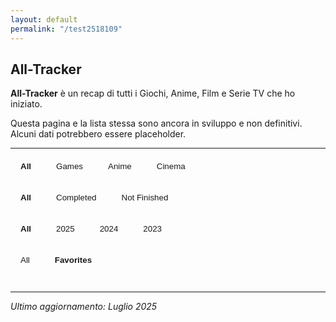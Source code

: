 ```yaml
---
layout: default
permalink: "/test2518109"
---
```


<style>

.track-grid {
  display: grid;
  grid-template-columns: repeat(auto-fit, minmax(80px, 80px));
  gap: 0.1rem 0.3rem;
  justify-content: space-between;
}
.trackcard {
  overflow: hidden;
  display: flex;
  flex-direction: column;
  text-align: center;
}

.trackcard-image {
  width: 100%;
  border: 1px solid var(--color-background-tertiary);
  border-radius: 5px;
  object-fit: cover;
  aspect-ratio: 0.75;
  transition: transform 0.2s ease;
  transition: opacity 0.2s ease;
}

.image-wrapper:hover .trackcard-image {
  opacity: 0.15;
}

.trackcard-image.favorite { border: 2px solid var(--color-highlight); }

.card-content { font-size: calc(0.7*var(--font-size)); }

.card-content.favorite { color: var(--color-highlight); }

.track-filters {
  /* justify-content: center; */
  display: flex;
  gap: 0.5rem;
  margin-bottom: 1.5rem;
  flex-wrap: wrap;
  font-size: calc(0.7*var(--font-size));
}

.track-filters button {
  padding: 0.4rem 1rem 0.3rem;
  background-color: var(--color-background);
  border: 1px solid var(--color-tertiary);
  border-radius: 8px;
  color: var(--color-secondary);
  cursor: pointer;
  transition: 0.3s;
}

.track-filters button.active, .track-filters button:hover {
  background-color: var(--color-background-secondary);
  color: var(--color-secondary);
}

.track-filters button.active { font-weight: bold; }

button.disabled, button:disabled { opacity: 0.4; }

.image-wrapper {
  position: relative;
  width: 100%;
}

.image-overlay {
  position: absolute;
  top: 0;
  left: 0;
  width: 100%;
  height: 100%;
  color: white;
  display: flex;
  align-items: center;
  justify-content: center;
  line-height: 1.2;
  opacity: 0;
  font-weight: bold;
  font-size: 0.75rem;
  text-align: center;
  padding: 0.5rem;
  transition: opacity 0.2s ease;
  border-radius: 5px;
}

.image-wrapper:hover .image-overlay {
  opacity: 1;
}

</style>

## All-Tracker

**All-Tracker** è un recap di tutti i Giochi, Anime, Film e Serie TV che ho iniziato. 

Questa pagina e la lista stessa sono ancora in sviluppo e non definitivi. Alcuni dati potrebbero essere placeholder.

---

<div class="track-filters">
<button class="track-type-btn active" data-type="All">All</button>
<button class="track-type-btn" data-type="Game">Games</button>
<button class="track-type-btn" data-type="Anime">Anime</button>
<button class="track-type-btn" data-type="Cinema">Cinema</button>
</div>

<div class="track-filters">
<button class="track-status-btn active" data-status="All">All</button>
<button class="track-status-btn" data-status="Completed">Completed</button>
<button class="track-status-btn" data-status="Paused">Not Finished</button>
</div>

<div class="track-filters">
<button class="track-year-btn active" data-year="All">All</button>
<button class="track-year-btn" data-year="2025">2025</button>
<button class="track-year-btn" data-year="2024">2024</button>
<button class="track-year-btn" data-year="2023">2023</button>
</div>

<div class="track-filters">
<button class="track-fav-btn" data-fav="All">All</button>
<button class="track-fav-btn active" data-fav="Favorites">Favorites</button>
</div>

<div style="display:none;">

  <div style="width:50%;">
    <p id="counter">0</p>
    <p>Titoli presenti</p>
  </div>

  <div style="width:50%;">
    <p id="average">0</p>
    <p>Average voti</p>
  </div>

</div>

<div id="track-summary" style="margin: 1rem 0; font-size: calc(0.7*var(--font-size)); color: var(--color-secondary);"></div>
<div class="track-grid" id="track-grid"></div>
<script src= "{{ '/js/tracker-list.js' | relative_url }}"></script>

---

*Ultimo aggiornamento: Luglio 2025*

<script>
const grid = document.getElementById("track-grid");
const statusButtons = document.querySelectorAll(".track-status-btn");
const yearButtons = document.querySelectorAll(".track-year-btn");
const typeButtons = document.querySelectorAll(".track-type-btn");
const favButtons = document.querySelectorAll(".track-fav-btn");

let currentStatus = "All";
let currentYear = "All";
let currentType = "All";
let currentFav = "Favorites";

function updateButtonStates() {
  const filteredGames = games.filter(game =>
    (currentStatus === "All" || game.status === currentStatus) &&
    (currentYear === "All" || game.year === currentYear) &&
    (currentType === "All" || game.type === currentType) &&
    (currentFav === "All" || (currentFav === "Favorites" && game.fav === "TRUE"))
  );

  function toggleButtons(buttons, key, valueMapper) {
    const valuesInFiltered = new Set(filteredGames.map(game => valueMapper(game)));

    buttons.forEach(button => {
      const value = button.dataset[key];

      const alwaysActive = (key === "fav")
        ? (value === "All" || value === "Favorites")
        : value === "All";

      if (alwaysActive) {
        button.removeAttribute("disabled");
        button.style.opacity = "1";
        button.style.pointerEvents = "auto";
      } else {
        const isAvailable = valuesInFiltered.has(value);
        if (isAvailable) {
          button.removeAttribute("disabled");
          button.style.opacity = "1";
          button.style.pointerEvents = "auto";
        } else {
          button.setAttribute("disabled", "true");
          button.style.opacity = "0.4";
          button.style.pointerEvents = "none";
        }
      }
    });
  }

  toggleButtons(statusButtons, "status", g => g.status);
  toggleButtons(yearButtons, "year", g => g.year);
  toggleButtons(typeButtons, "type", g => g.type);
  toggleButtons(favButtons, "fav", g => (g.fav === "TRUE" ? "Favorites" : "All"));
}

function renderCards() {
  grid.innerHTML = '';
  const filtered = games
    .filter(game =>
      (currentStatus === "All" || game.status === currentStatus) &&
      (currentYear === "All" || game.year === currentYear) &&
      (currentType === "All" || game.type === currentType) &&
      (currentFav === "All" || game.fav === "TRUE")
    )
    .sort((a, b) => parseInt(b.order) - parseInt(a.order));

  // Aggiorna conteggio e media
  const summaryDiv = document.getElementById("track-summary");
  const counter = document.getElementById("counter");
  const totalCount = filtered.length;

  const completedWithScore = filtered.filter(g =>
    g.status === "Completed" &&
    typeof g.score !== 'undefined' &&
    g.score !== "" &&
    !isNaN(parseFloat(g.score))
  );

  const avgScore = completedWithScore.length
    ? (completedWithScore.reduce((acc, g) => acc + parseFloat(g.score), 0) / completedWithScore.length).toFixed(2)
    : "-";

  counter.innerHTML = `${totalCount}`
  average.innerHTML = `${avgScore}`

  if (filtered.length === 0) {
    grid.innerHTML = '<div style="padding:1rem; color:#999;">//</div>';
    return;
  }

  filtered.forEach(g => {
    const card = document.createElement('div');
    card.className = 'trackcard';
    card.innerHTML = `
      <div class="image-wrapper">
        <img class="trackcard-image${g.fav === "TRUE" ? ' favorite' : ''}" src="${g.banner}" alt="${g.title}">
        <div class="image-overlay">${g.title}${g.score && g.status === "Completed" && g.type === "Game" ? `<br><br>★ ${g.score}` : ""}</div>
      </div>
      <div class="card-content">
        ${g.last}, ${g.year}
      </div>`;
    grid.appendChild(card);
  });

  updateButtonStates();
}


statusButtons.forEach(button => {
  button.addEventListener('click', () => {
    statusButtons.forEach(b => b.classList.remove('active'));
    button.classList.add('active');
    currentStatus = button.dataset.status;
    renderCards();
  });
});

yearButtons.forEach(button => {
  button.addEventListener('click', () => {
    yearButtons.forEach(b => b.classList.remove('active'));
    button.classList.add('active');
    currentYear = button.dataset.year;
    renderCards();
  });
});

typeButtons.forEach(button => {
  button.addEventListener('click', () => {
    typeButtons.forEach(b => b.classList.remove('active'));
    button.classList.add('active');
    currentType = button.dataset.type;
    renderCards();
  });
});

favButtons.forEach(button => {
  button.addEventListener("click", () => {
    favButtons.forEach(btn => btn.classList.remove("active"));
    button.classList.add("active");
    currentFav = button.dataset.fav;
    renderCards();
  });
});

renderCards();